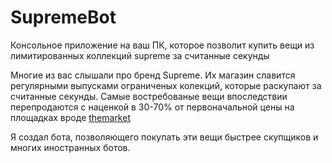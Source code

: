 # SupremeBot
Консольное приложение на ваш ПК, которое позволит купить вещи из лимитированных коллекций supreme за считанные секунды

Многие из вас слышали про бренд Supreme. Их магазин славится регулярными выпусками ограниченых колекций, которые раскупают за считанные секунды. Самые востребованые вещи впоследствии перепродаются с наценкой в 30-70% от первоначальной цены на площадках вроде [themarket](https://themarket.io/)

Я создал бота, позволяющего покупать эти вещи быстрее скупщиков и многих иностранных ботов.
